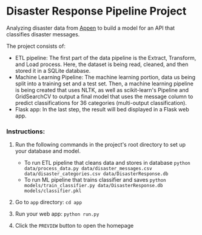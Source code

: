 # Disaster Response Pipeline Project
Analyzing disaster data from [Appen](https://appen.com/) to build a model for an API that classifies disaster messages.

The project consists of:
- ETL pipeline: The first part of the data pipeline is the Extract, Transform, and Load process. Here, the dataset is being read, cleaned, and then stored it in a SQLite database.
- Machine Learning Pipeline: The machine learning portion, data us being split into a training set and a test set. Then, a machine learning pipeline is being created that uses NLTK, as well as scikit-learn's Pipeline and GridSearchCV to output a final model that uses the message column to predict classifications for 36 categories (multi-output classification).
- Flask app: In the last step, the result will bed displayed in a Flask web app.

### Instructions:
1. Run the following commands in the project's root directory to set up your database and model.

    - To run ETL pipeline that cleans data and stores in database
        `python data/process_data.py data/disaster_messages.csv data/disaster_categories.csv data/DisasterResponse.db`
    - To run ML pipeline that trains classifier and saves
        `python models/train_classifier.py data/DisasterResponse.db models/classifier.pkl`

2. Go to `app` directory: `cd app`

3. Run your web app: `python run.py`

4. Click the `PREVIEW` button to open the homepage
